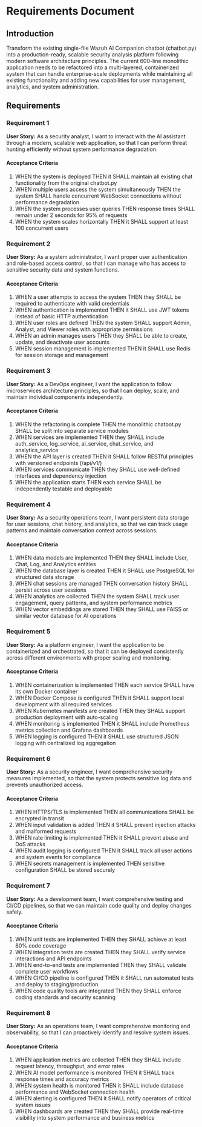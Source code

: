 # Requirements Document

## Introduction

Transform the existing single-file Wazuh AI Companion chatbot (chatbot.py) into a production-ready, scalable security analysis platform following modern software architecture principles. The current 600-line monolithic application needs to be refactored into a multi-layered, containerized system that can handle enterprise-scale deployments while maintaining all existing functionality and adding new capabilities for user management, analytics, and system administration.

## Requirements

### Requirement 1

**User Story:** As a security analyst, I want to interact with the AI assistant through a modern, scalable web application, so that I can perform threat hunting efficiently without system performance degradation.

#### Acceptance Criteria

1. WHEN the system is deployed THEN it SHALL maintain all existing chat functionality from the original chatbot.py
2. WHEN multiple users access the system simultaneously THEN the system SHALL handle concurrent WebSocket connections without performance degradation
3. WHEN the system processes user queries THEN response times SHALL remain under 2 seconds for 95% of requests
4. WHEN the system scales horizontally THEN it SHALL support at least 100 concurrent users

### Requirement 2

**User Story:** As a system administrator, I want proper user authentication and role-based access control, so that I can manage who has access to sensitive security data and system functions.

#### Acceptance Criteria

1. WHEN a user attempts to access the system THEN they SHALL be required to authenticate with valid credentials
2. WHEN authentication is implemented THEN it SHALL use JWT tokens instead of basic HTTP authentication
3. WHEN user roles are defined THEN the system SHALL support Admin, Analyst, and Viewer roles with appropriate permissions
4. WHEN an admin manages users THEN they SHALL be able to create, update, and deactivate user accounts
5. WHEN session management is implemented THEN it SHALL use Redis for session storage and management

### Requirement 3

**User Story:** As a DevOps engineer, I want the application to follow microservices architecture principles, so that I can deploy, scale, and maintain individual components independently.

#### Acceptance Criteria

1. WHEN the refactoring is complete THEN the monolithic chatbot.py SHALL be split into separate service modules
2. WHEN services are implemented THEN they SHALL include auth_service, log_service, ai_service, chat_service, and analytics_service
3. WHEN the API layer is created THEN it SHALL follow RESTful principles with versioned endpoints (/api/v1/)
4. WHEN services communicate THEN they SHALL use well-defined interfaces and dependency injection
5. WHEN the application starts THEN each service SHALL be independently testable and deployable

### Requirement 4

**User Story:** As a security operations team, I want persistent data storage for user sessions, chat history, and analytics, so that we can track usage patterns and maintain conversation context across sessions.

#### Acceptance Criteria

1. WHEN data models are implemented THEN they SHALL include User, Chat, Log, and Analytics entities
2. WHEN the database layer is created THEN it SHALL use PostgreSQL for structured data storage
3. WHEN chat sessions are managed THEN conversation history SHALL persist across user sessions
4. WHEN analytics are collected THEN the system SHALL track user engagement, query patterns, and system performance metrics
5. WHEN vector embeddings are stored THEN they SHALL use FAISS or similar vector database for AI operations

### Requirement 5

**User Story:** As a platform engineer, I want the application to be containerized and orchestrated, so that it can be deployed consistently across different environments with proper scaling and monitoring.

#### Acceptance Criteria

1. WHEN containerization is implemented THEN each service SHALL have its own Docker container
2. WHEN Docker Compose is configured THEN it SHALL support local development with all required services
3. WHEN Kubernetes manifests are created THEN they SHALL support production deployment with auto-scaling
4. WHEN monitoring is implemented THEN it SHALL include Prometheus metrics collection and Grafana dashboards
5. WHEN logging is configured THEN it SHALL use structured JSON logging with centralized log aggregation

### Requirement 6

**User Story:** As a security engineer, I want comprehensive security measures implemented, so that the system protects sensitive log data and prevents unauthorized access.

#### Acceptance Criteria

1. WHEN HTTPS/TLS is implemented THEN all communications SHALL be encrypted in transit
2. WHEN input validation is added THEN it SHALL prevent injection attacks and malformed requests
3. WHEN rate limiting is implemented THEN it SHALL prevent abuse and DoS attacks
4. WHEN audit logging is configured THEN it SHALL track all user actions and system events for compliance
5. WHEN secrets management is implemented THEN sensitive configuration SHALL be stored securely

### Requirement 7

**User Story:** As a development team, I want comprehensive testing and CI/CD pipelines, so that we can maintain code quality and deploy changes safely.

#### Acceptance Criteria

1. WHEN unit tests are implemented THEN they SHALL achieve at least 80% code coverage
2. WHEN integration tests are created THEN they SHALL verify service interactions and API endpoints
3. WHEN end-to-end tests are implemented THEN they SHALL validate complete user workflows
4. WHEN CI/CD pipeline is configured THEN it SHALL run automated tests and deploy to staging/production
5. WHEN code quality tools are integrated THEN they SHALL enforce coding standards and security scanning

### Requirement 8

**User Story:** As an operations team, I want comprehensive monitoring and observability, so that I can proactively identify and resolve system issues.

#### Acceptance Criteria

1. WHEN application metrics are collected THEN they SHALL include request latency, throughput, and error rates
2. WHEN AI model performance is monitored THEN it SHALL track response times and accuracy metrics
3. WHEN system health is monitored THEN it SHALL include database performance and WebSocket connection health
4. WHEN alerting is configured THEN it SHALL notify operators of critical system issues
5. WHEN dashboards are created THEN they SHALL provide real-time visibility into system performance and business metrics